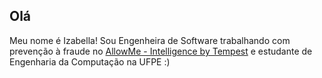## Olá

Meu nome é Izabella! 
Sou Engenheira de Software trabalhando com prevenção à fraude no [AllowMe - Intelligence by Tempest](https://www.allowme.cloud/) e estudante de Engenharia da Computação na UFPE :)
